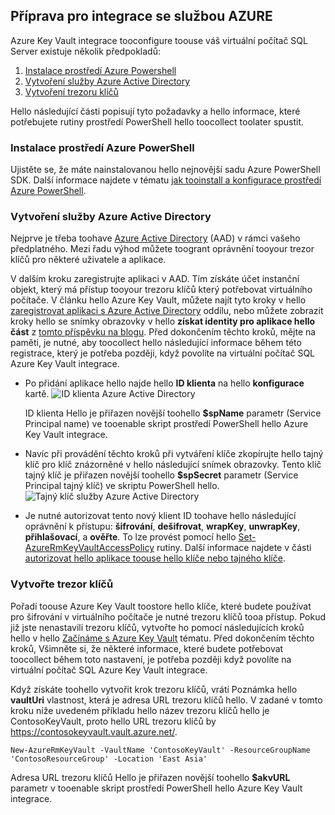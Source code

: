 ## <a name="prepare-for-akv-integration"></a>Příprava pro integrace se službou AZURE
Azure Key Vault integrace tooconfigure toouse váš virtuální počítač SQL Server existuje několik předpokladů: 

1. [Instalace prostředí Azure Powershell](#install-azure-powershell)
2. [Vytvoření služby Azure Active Directory](#create-an-azure-active-directory)
3. [Vytvoření trezoru klíčů](#create-a-key-vault)

Hello následující části popisují tyto požadavky a hello informace, které potřebujete rutiny prostředí PowerShell hello toocollect toolater spustit.

### <a name="install-azure-powershell"></a>Instalace prostředí Azure PowerShell
Ujistěte se, že máte nainstalovanou hello nejnovější sadu Azure PowerShell SDK. Další informace najdete v tématu [jak tooinstall a konfigurace prostředí Azure PowerShell](/powershell/azureps-cmdlets-docs).

### <a name="create-an-azure-active-directory"></a>Vytvoření služby Azure Active Directory
Nejprve je třeba toohave [Azure Active Directory](https://azure.microsoft.com/trial/get-started-active-directory/) (AAD) v rámci vašeho předplatného. Mezi řadu výhod můžete toogrant oprávnění tooyour trezor klíčů pro některé uživatele a aplikace.

V dalším kroku zaregistrujte aplikaci v AAD. Tím získáte účet instanční objekt, který má přístup tooyour trezoru klíčů který potřebovat virtuálního počítače. V článku hello Azure Key Vault, můžete najít tyto kroky v hello [zaregistrovat aplikaci s Azure Active Directory](../articles/key-vault/key-vault-get-started.md#register) oddílu, nebo můžete zobrazit kroky hello se snímky obrazovky v hello **získat identity pro aplikace hello část** z [tomto příspěvku na blogu](http://blogs.technet.com/b/kv/archive/2015/01/09/azure-key-vault-step-by-step.aspx). Před dokončením těchto kroků, mějte na paměti, je nutné, aby toocollect hello následující informace během této registrace, který je potřeba později, když povolíte na virtuální počítač SQL Azure Key Vault integrace.

* Po přidání aplikace hello najde hello **ID klienta** na hello **konfigurace** kartě.   ![ID klienta Azure Active Directory](./media/virtual-machines-sql-server-akv-prepare/aad-client-id.png)
  
    ID klienta Hello je přiřazen novější toohello **$spName** parametr (Service Principal name) ve tooenable skript prostředí PowerShell hello Azure Key Vault integrace. 
* Navíc při provádění těchto kroků při vytváření klíče zkopírujte hello tajný klíč pro klíč znázorněné v hello následující snímek obrazovky. Tento klíč tajný klíč je přiřazen novější toohello **$spSecret** parametr (Service Principal tajný klíč) ve skriptu PowerShell hello.  
    ![Tajný klíč služby Azure Active Directory](./media/virtual-machines-sql-server-akv-prepare/aad-sp-secret.png)
* Je nutné autorizovat tento nový klient ID toohave hello následující oprávnění k přístupu: **šifrování**, **dešifrovat**, **wrapKey**, **unwrapKey**, **přihlašovací**, a **ověřte**. To lze provést pomocí hello [Set-AzureRmKeyVaultAccessPolicy](https://msdn.microsoft.com/library/azure/mt603625.aspx) rutiny. Další informace najdete v části [autorizovat hello aplikace toouse hello klíče nebo tajného klíče](../articles/key-vault/key-vault-get-started.md#authorize).

### <a name="create-a-key-vault"></a>Vytvořte trezor klíčů
Pořadí toouse Azure Key Vault toostore hello klíče, které budete používat pro šifrování v virtuálního počítače je nutné trezoru klíčů tooa přístup. Pokud již jste nenastavili trezoru klíčů, vytvořte ho pomocí následujících kroků hello v hello [Začínáme s Azure Key Vault](../articles/key-vault/key-vault-get-started.md) tématu. Před dokončením těchto kroků, Všimněte si, že některé informace, které budete potřebovat toocollect během toto nastavení, je potřeba později když povolíte na virtuální počítač SQL Azure Key Vault integrace.

Když získáte toohello vytvořit krok trezoru klíčů, vrátí Poznámka hello **vaultUri** vlastnost, která je adresa URL trezoru klíčů hello. V zadané v tomto kroku níže uvedeném příkladu hello název trezoru klíčů hello je ContosoKeyVault, proto hello URL trezoru klíčů by https://contosokeyvault.vault.azure.net/.

    New-AzureRmKeyVault -VaultName 'ContosoKeyVault' -ResourceGroupName 'ContosoResourceGroup' -Location 'East Asia'

Adresa URL trezoru klíčů Hello je přiřazen novější toohello **$akvURL** parametr v tooenable skript prostředí PowerShell hello Azure Key Vault integrace.

